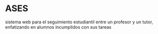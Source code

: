 # ASES
sistema web para el seguimiento estudiantil entre un profesor y un tutor, enfatizando en alumnos incumplidos con sus tareas
